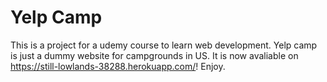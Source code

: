 # Yelp Camp

This is a project for a udemy course to learn web development. Yelp camp is just a dummy website for campgrounds in US. It is now avaliable on https://still-lowlands-38288.herokuapp.com/! Enjoy.
